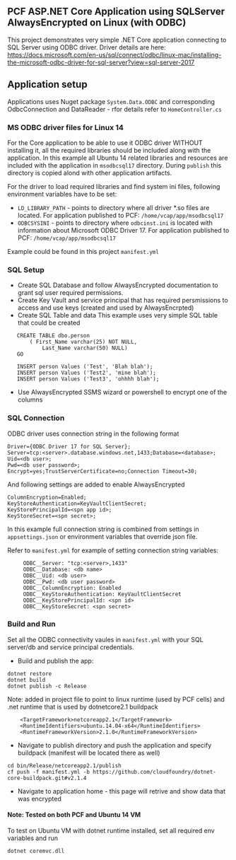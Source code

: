 ## PCF ASP.NET Core Application using SQLServer AlwaysEncrypted on Linux (with ODBC)

This project demonstrates very simple .NET Core application connecting to SQL Server using ODBC driver.
Driver details are here: https://docs.microsoft.com/en-us/sql/connect/odbc/linux-mac/installing-the-microsoft-odbc-driver-for-sql-server?view=sql-server-2017

## Application setup

Applications uses Nuget package `System.Data.ODBC` and corresponding OdbcConnection and DataReader - rfor details refer to `HomeController.cs`

###  MS ODBC driver files for Linux 14
For the Core application to be able to use it ODBC driver WITHOUT installing it, all the required libraries should be included along with the application.
In this example all Ubuntu 14 related libraries and resources are included with the application in `msodbcsql17` directory. 
During `publish` this directory is copied alond with other application artifacts.

For the driver to load required libraries and find system ini files, following environment variables have to be set:
- `LD_LIBRARY_PATH` - points to directory where all driver *.so files are located. For application published to PCF: `/home/vcap/app/msodbcsql17`
- `ODBCSYSINI` - points to directory where `odbcinst.ini` is located with information about Microsoft ODBC Driver 17. For application published to PCF: `/home/vcap/app/msodbcsql17`

Example could be found in this project `manifest.yml` 

### SQL Setup

- Create SQL Database and follow AlwaysEncrypted documentation to grant sql user required permissions. 
- Create Key Vault and service principal that has required persmissions to access and use keys (created and used by AlwaysEncrpted)
- Create SQL Table and data 
This example uses very simple SQL table that could be created
 
 ```
    CREATE TABLE dbo.person  
        ( First_Name varchar(25) NOT NULL,  
            Last_Name varchar(50) NULL)  
    GO 

    INSERT person Values ('Test', 'Blah blah');
    INSERT person Values ('Test2', 'mine blah');
    INSERT person Values ('Test3', 'ohhhh blah');
  ```
  - Use AlwaysEncrypted SSMS wizard or powershell to encrypt one of the columns

### SQL Connection 

ODBC driver uses connection string in the following format

```    
Driver={ODBC Driver 17 for SQL Server}; 
Server=tcp:<server>.database.windows.net,1433;Database=<database>;
Uid=<db user>;
Pwd=<db user password>;
Encrypt=yes;TrustServerCertificate=no;Connection Timeout=30;
```
And following settings are added to enable AlwaysEncrypted
```
ColumnEncryption=Enabled; 
KeyStoreAuthentication=KeyVaultClientSecret;
KeyStorePrincipalId=<spn app id>;
KeyStoreSecret=<spn secret>;
```

In this example full connection string is combined from settings in `appsettings.json` or environment variables that override json file.

Refer to `manifest.yml` for example  of setting connection string variables:
```
     ODBC__Server: "tcp:<server>,1433"
     ODBC__Database: <db name>
     ODBC__Uid: <db user>
     ODBC__Pwd: <db user password>
     ODBC__ColumnEncryption: Enabled
     ODBC__KeyStoreAuthentication: KeyVaultClientSecret
     ODBC__KeyStorePrincipalId: <spn id>
     ODBC__KeyStoreSecret: <spn secret>
```

### Build and Run

Set all the ODBC connectivity vaules in `manifest.yml` with your SQL server/db and service principal credentials.

- Build and publish the app:

```
dotnet restore
dotnet build
dotnet publish -c Release
```

Note: added in project file to point to linux runtime (used by PCF cells) and .net runtime that is used by dotnetcore2.1 buildpack 
```
    <TargetFramework>netcoreapp2.1</TargetFramework>
	<RuntimeIdentifiers>ubuntu.14.04-x64</RuntimeIdentifiers>
	<RuntimeFrameworkVersion>2.1.0</RuntimeFrameworkVersion>
```

- Navigate to publish directory and push the application and specify buildpack (manifest will be located there as well)

```
cd bin/Release/netcoreapp2.1/publish
cf push -f manifest.yml -b https://github.com/cloudfoundry/dotnet-core-buildpack.git#v2.1.4
```

- Navigate to application home - this page will retrive and show data that was encrypted

#### Note: Tested on both PCF and Ubuntu 14 VM 
To test on Ubuntu VM with dotnet runtime installed, set all required env variables and run
```
dotnet coremvc.dll
```

